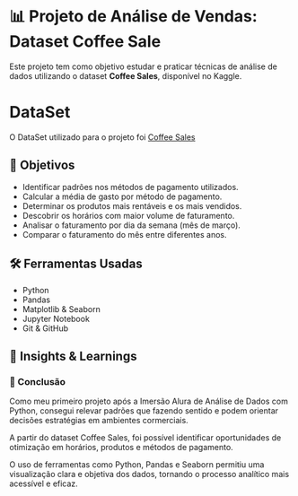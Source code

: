 #  📊 Projeto de Análise de Vendas: Dataset Coffee Sale
 

Este projeto tem como objetivo estudar e praticar técnicas de análise de dados utilizando o dataset **Coffee Sales**, disponível no Kaggle.

# DataSet
O DataSet utilizado para o projeto foi [Coffee Sales](https://www.kaggle.com/datasets/ihelon/coffee-sales/data)


## 🧠 Objetivos
- Identificar padrões nos métodos de pagamento utilizados.
- Calcular a média de gasto por método de pagamento.
- Determinar os produtos mais rentáveis e os mais vendidos.
- Descobrir os horários com maior volume de faturamento.
- Analisar o faturamento por dia da semana (mês de março).
- Comparar o faturamento do mês entre diferentes anos.


## 🛠️ Ferramentas Usadas
- Python
- Pandas
- Matplotlib & Seaborn
- Jupyter Notebook
- Git & GitHub









## 📌 Insights & Learnings



### 📘 Conclusão

Como meu primeiro projeto após a Imersão Alura de Análise de Dados com Python, consegui relevar padrões que fazendo sentido e podem orientar decisões estratégias em ambientes cormerciais. 

A partir do dataset Coffee Sales, foi possível identificar oportunidades de otimização em horários, produtos e métodos de pagamento. 

O uso de ferramentas como Python, Pandas e Seaborn permitiu uma visualização clara e objetiva dos dados, tornando o processo analítico mais acessível e eficaz.
